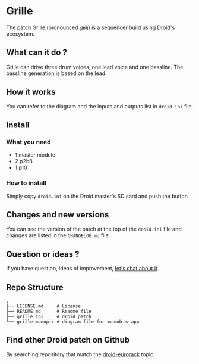 # Grille

The patch Grille (pronounced _ɡʁij_) is a sequencer build using Droid's
ecosystem.

## What can it do ?

Grille can drive three drum voices, one lead voice and one bassline. The
bassline generation is based on the lead.

## How it works

You can refer to the diagram and the inputs and outputs list in `droid.ini`
file.

## Install

### What you need

- 1 master module
- 2 p2b8
- 1 p10

### How to install

Simply copy `droid.ini` on the Droid master's SD card and push the button

## Changes and new versions

You can see the version of the patch at the top of the `droid.ini` file and
changes are listed in the `CHANGELOG.md` file.

## Question or ideas ?

If you have question, ideas of improvement, [let's chat about it](https://github.com/alienlebarge/droid-grille/discussions).

## Repo Structure

```
.
├── LICENSE.md     # License
├── README.md      # Readme file
├── grille.ini     # droid patch
└── grille.monopic # diagram file for monodraw app
```

## Find other Droid patch on Github

By searching repository that match the [droid-eurorack](https://github.com/topics/droid-eurorack) topic
